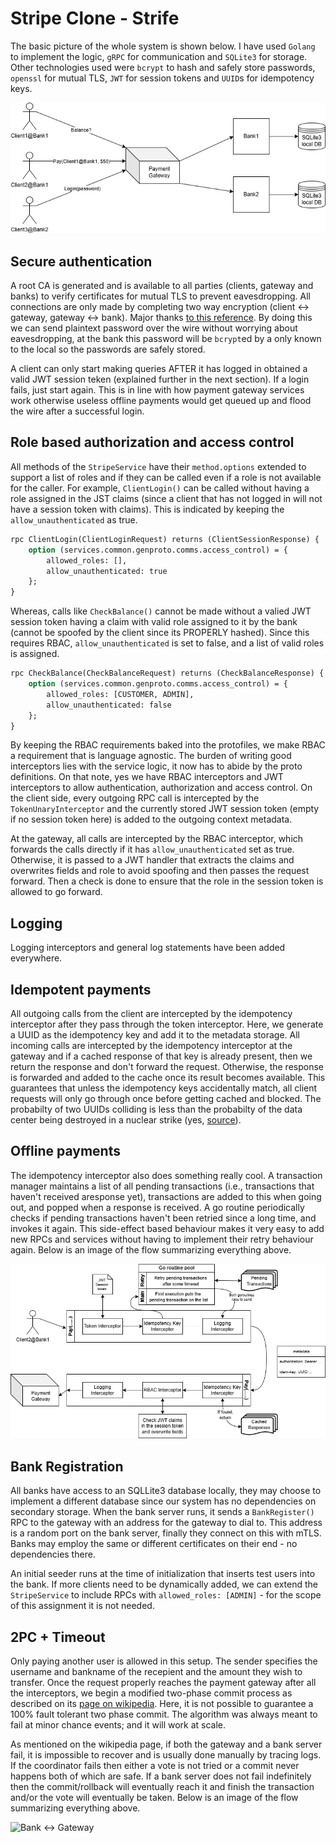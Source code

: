 # Stripe Clone - Strife

The basic picture of the whole system is shown below. I have used `Golang` to implement the logic, `gRPC` for communication and `SQLite3` for storage. Other technologies used were `bcrypt` to hash and safely store passwords, `openssl` for mutual TLS, `JWT` for session tokens and `UUID`s for idempotency keys.

![Basic diagram](doc/img/f1.png)

## Secure authentication

A root CA is generated and is available to all parties (clients, gateway and banks) to verify certificates for mutual TLS to prevent eavesdropping. All connections are only made by completing two way encryption (client $\leftrightarrow$ gateway, gateway $\leftrightarrow$ bank). Major thanks [to this reference](https://dev.to/techschoolguru/how-to-secure-grpc-connection-with-ssl-tls-in-go-4ph). By doing this we can send plaintext password over the wire without worrying about eavesdropping, at the bank this password will be `bcrypt`ed by a only known to the local so the passwords are safely stored.

A client can only start making queries AFTER it has logged in obtained a valid JWT session teken (explained further in the next section). If a login fails, just start again. This is in line with how payment gateway services work otherwise useless offline payments would get queued up and flood the wire after a successful login.

## Role based authorization and access control

All methods of the `StripeService` have their `method.options` extended to support a list of roles and if they can be called even if a role is not available for the caller. For example, `ClientLogin()` can be called without having a role assigned in the JST claims (since a client that has not logged in will not have a session token with claims). This is indicated by keeping the `allow_unauthenticated` as true.
```proto
rpc ClientLogin(ClientLoginRequest) returns (ClientSessionResponse) {
    option (services.common.genproto.comms.access_control) = {
        allowed_roles: [],
        allow_unauthenticated: true
    };
}
```

Whereas, calls like `CheckBalance()` cannot be made without a valied JWT session token having a claim with valid role assigned to it by the bank (cannot be spoofed by the client since its PROPERLY hashed). Since this requires RBAC, `allow_unauthenticated` is set to false, and a list of valid roles is assigned.
```proto
rpc CheckBalance(CheckBalanceRequest) returns (CheckBalanceResponse) {
    option (services.common.genproto.comms.access_control) = {
        allowed_roles: [CUSTOMER, ADMIN],
        allow_unauthenticated: false
    };
}
```

By keeping the RBAC requirements baked into the protofiles, we make RBAC a requirement that is language agnostic. The burden of writing good interceptors lies with the service logic, it now has to abide by the proto definitions. On that note, yes we have RBAC interceptors and JWT interceptors to allow authentication, authorization and access control. On the client side, every outgoing RPC call is intercepted by the `TokenUnaryInterceptor` and the currently stored JWT session token (empty if no session token here) is added to the outgoing context metadata.

At the gateway, all calls are intercepted by the RBAC interceptor, which forwards the calls directly if it has `allow_unauthenticated` set as true. Otherwise, it is passed to a JWT handler that extracts the claims and overwrites fields and role to avoid spoofing and then passes the request forward. Then a check is done to ensure that the role in the session token is allowed to go forward.

## Logging

Logging interceptors and general log statements have been added everywhere.

## Idempotent payments

All outgoing calls from the client are intercepted by the idempotency interceptor after they pass through the token interceptor. Here, we generate a UUID as the idempotency key and add it to the metadata storage. All incoming calls are intercepted by the idempotency interceptor at the gateway and if a cached response of that key is already present, then we return the response and don't forward the request. Otherwise, the response is forwarded and added to the cache once its result becomes available. This guarantees that unless the idempotency keys accidentally match, all client requests will only go through once before getting cached and blocked. The probabilty of two UUIDs colliding is less than the probabilty of the data center being destroyed in a nuclear strike (yes, [source](https://jhall.io/archive/2021/05/19/what-are-the-odds/)).

## Offline payments

The idempotency interceptor also does something really cool. A transaction manager maintains a list of all pending transactions (i.e., transactions that haven't received aresponse yet), transactions are added to this when going out, and popped when a response is received. A go routine periodically checks if pending transactions haven't been retried since a long time, and invokes it again. This side-effect based behaviour makes it very easy to add new RPCs and services without having to implement their retry behaviour again. Below is an image of the flow summarizing everything above.

![Client <-> Gateway](doc/img/f2.png)

## Bank Registration

All banks have access to an SQLLite3 database locally, they may choose to implement a different database since our system has no dependencies on secondary storage. When the bank server runs, it sends a `BankRegister()` RPC to the gateway with an address for the gateway to dial to. This address is a random port on the bank server, finally they connect on this with mTLS. Banks may employ the same or different certificates on their end - no dependencies there. 

An initial seeder runs at the time of initialization that inserts test users into the bank. If more clients need to be dynamically added, we can extend the `StripeService` to include RPCs with `allowed_roles: [ADMIN]` - for the scope of this assignment it is not needed.

## 2PC + Timeout

Only paying another user is allowed in this setup. The sender specifies the username and bankname of the recepient and the amount they wish to transfer. Once the request properly reaches the payment gateway after all the interceptors, we begin a modified two-phase commit process as described on its [page on wikipedia](https://en.wikipedia.org/wiki/Two-phase_commit_protocol#Basic_algorithm). Here, it is not possible to guarantee a 100% fault tolerant two phase commit. The algorithm was always meant to fail at minor chance events; and it will work at scale.

As mentioned on the wikipedia page, if both the gateway and a bank server fail, it is impossible to recover and is usually done manually by tracing logs. If the coordinator fails then either a vote is not tried or a commit never happens both of which are safe. If a bank server does not fail indefinitely then the commit/rollback will eventually reach it and finish the transaction and/or the vote will eventually be taken. Below is an image of the flow summarizing everything above.

![Bank <-> Gateway](image-1.png)